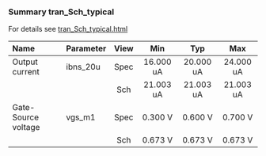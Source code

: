 ### Summary tran_Sch_typical

For details see <a href='tran_Sch_typical.html'>tran_Sch_typical.html</a>

|**Name**|**Parameter**|**View**|**Min** | **Typ** | **Max**|
|:---|:---|:---:|:---:|:---:|:---:|
|Output current|ibns\_20u | Spec | 16.000 uA | 20.000 uA | 24.000 uA |
| | | Sch|21.003 uA | 21.003 uA | 21.003 uA |
|Gate-Source voltage|vgs\_m1 | Spec | 0.300 V | 0.600 V | 0.700 V |
| | | Sch|0.673 V | 0.673 V | 0.673 V |
